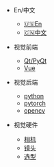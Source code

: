 <!-- _navbar.md -->
<!-- 网页右上角导航栏 -->

* En/中文
  * [:us:En](/)
  * [:cn:中文](/zh-cn/)

* 视觉前端

  * [Qt/PyQt](quickstart.md)
  * [Vue](more-pages.md)

* 视觉后端
  * [python](configuration.md)
  * [pytorch](themes.md)
  * [opencv](hehe.md)

* 视觉硬件
  * [相机](camera.md)
  * [镜头](lens.md)
  * [选型](configuration.md)